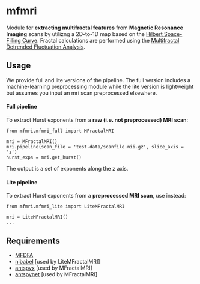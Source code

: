 # mfmri

Module for **extracting multifractal features** from **Magnetic Resonance Imaging** scans by utilizng a 2D-to-1D map based on the [Hilbert Space-Filling Curve](https://en.wikipedia.org/wiki/Hilbert_curve).
Fractal calculations are performed using the [Multifractal Detrended Fluctuation Analysis](https://www.sciencedirect.com/science/article/pii/S0378437102013833).

## Usage
We provide full and lite versions of the pipeline. The full version includes a machine-learning preprocessing module while the lite version is lightweight but assumes you input an mri scan preprocessed elsewhere.

#### Full pipeline

To extract Hurst exponents from a **raw (i.e. not preprocessed) MRI scan**:
```
from mfmri.mfmri_full import MFractalMRI

mri = MFractalMRI()
mri.pipeline(scan_file = 'test-data/scanfile.nii.gz', slice_axis = 'z')
hurst_exps = mri.get_hurst()
```
The output is a set of exponents along the z axis.

#### Lite pipeline

To extract Hurst exponents from a **preprocessed MRI scan**, use instead:
```
from mfmri.mfmri_lite import LiteMFractalMRI

mri = LiteMFractalMRI()
...
```

## Requirements
* [MFDFA](https://github.com/mlaib/MFDFA)
* [nibabel](https://github.com/nipy/nibabel) [used by LiteMFractalMRI] 
* [antspyx](https://github.com/ANTsX/ANTsPy) [used by MFractalMRI]
* [antspynet](https://github.com/ANTsX/ANTsPyNet) [used by MFractalMRI]
